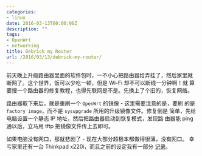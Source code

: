 ```yaml
---
categories:
- linux
date: 2016-03-13T00:00:00Z
description: ""
tags:
- OpenWrt
- networking
title: Debrick my Router
url: /2016/03/13/debrick-my-router/
---
```



前天晚上升级路由器里面的软件包时，一不小心把路由器给弄挂了，然后家里就
断网了。这个世界，饭可以少吃一顿，但是 Wi-Fi 却不可以断线一分钟啊！就
算要搜一个路由器的修复教程，也得先联网是不是。先换上了个旧的，恢复网络。

路由器取下来后，就是重刷一个 `OpenWrt` 的镜像 - 这里需要注意的是，要刷
的是 `factory image`，而不是 `sysupgrade` 所用的升级镜像文件。修复倒是
简单，先给电脑设置一个静态 IP 地址，然后把路由器启动到恢复模式，发现路
由器能 ping 通以后，立马用 tftp 把镜像文件传上去即可。

如果电脑没有网口，那就悲剧了 - 现在大部分超极本都做得很薄，没有网口。
幸亏家里还有一台 Thinkpad x220i，而且之前的设定我有一部分
[记录](https://live4thee.github.io/linux/2015/07/05/using-openwrt/)。
